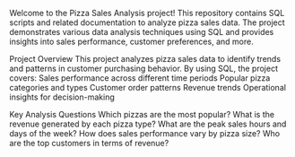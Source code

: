 Welcome to the Pizza Sales Analysis project! This repository contains SQL scripts and related documentation to analyze pizza sales data. The project demonstrates various data analysis techniques using SQL and provides insights into sales performance, customer preferences, and more.

Project Overview
This project analyzes pizza sales data to identify trends and patterns in customer purchasing behavior. By using SQL, the project covers:
Sales performance across different time periods
Popular pizza categories and types
Customer order patterns
Revenue trends
Operational insights for decision-making

Key Analysis Questions
Which pizzas are the most popular?
What is the revenue generated by each pizza type?
What are the peak sales hours and days of the week?
How does sales performance vary by pizza size?
Who are the top customers in terms of revenue?
